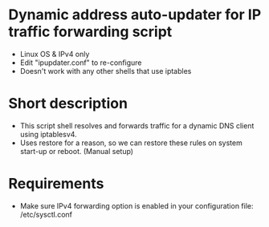 Dynamic address auto-updater for IP traffic forwarding script
=============================================================
+ Linux OS & IPv4 only
+ Edit "ipupdater.conf" to re-configure
+ Doesn't work with any other shells that use iptables

Short description
=============================================================
+ This script shell resolves and forwards traffic for a dynamic DNS client using iptablesv4.
+ Uses restore for a reason, so we can restore these rules on system start-up or reboot. (Manual setup)

Requirements
=============================================================
+ Make sure IPv4 forwarding option is enabled in your configuration file: /etc/sysctl.conf